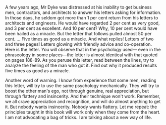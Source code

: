 A few years ago, Mr Dyke was distressed at his inability to get business men, contractors, and architects to answer his letters asking for information.
In those days, he seldom got more than 1 per cent return from his letters to architects and engineers. He would have regarded 2 per cent as very good, and 3 per cent as excellent. And 10 per cent? Why, 10 per cent would have been hailed as a miracle. But the letter that follows pulled almost 50 per cent. ... Five times as good as a miracle. And what replies! Letters of two and three pages! Letters glowing with friendly advice and co-operation.
Here is the letter. You will observe that in the psychology used— even in the phraseology in some places—the letter is almost identical with that quoted on pages 188-89. As you peruse this letter, read between the lines, try to analyze the feeling of the man who got it. Find out why it produced results five times as good as a miracle.


Another word of warning. I know from experience that some men, reading this letter, will try to use the same psychology mechanically. They will try to boost the other man's ego, not through genuine, real appreciation, but through flattery and insincerity. And their technique won't work.
Remember, we all crave appreciation and recognition, and will do almost anything to get it. But nobody wants insincerity. Nobody wants flattery.
Let me repeat: the principles taught in this book will work only when they come from the heart. I am not advocating a bag of tricks. I am talking about a new way of life.